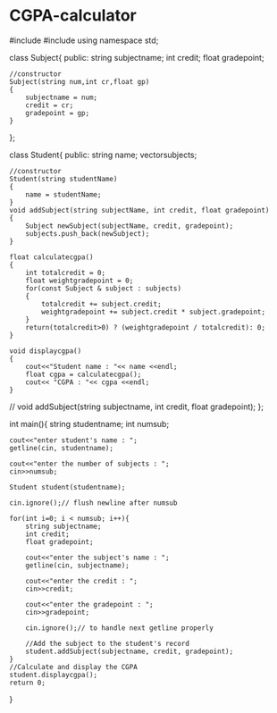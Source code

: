 # CGPA-calculator
#include<iostream>
#include<vector>
using namespace std;

class Subject{
    public:
    string subjectname;
    int credit;
    float gradepoint;

    //constructor
    Subject(string num,int cr,float gp)
    {
        subjectname = num;
        credit = cr;
        gradepoint = gp;
    }

};

class Student{
    public:
    string name;
    vector<Subject>subjects;

    //constructor
    Student(string studentName)
    {
        name = studentName;
    }
    void addSubject(string subjectName, int credit, float gradepoint)
    {
        Subject newSubject(subjectName, credit, gradepoint);
        subjects.push_back(newSubject);
    }

    float calculatecgpa()
    {
        int totalcredit = 0;
        float weightgradepoint = 0;
        for(const Subject & subject : subjects)
        {
            totalcredit += subject.credit;
            weightgradepoint += subject.credit * subject.gradepoint;
        }
        return(totalcredit>0) ? (weightgradepoint / totalcredit): 0;
    }

    void displaycgpa()
    {
        cout<<"Student name : "<< name <<endl;
        float cgpa = calculatecgpa();
        cout<< "CGPA : "<< cgpa <<endl;
    }
   // void addSubject(string subjectname, int credit, float gradepoint);
};

int main(){
    string studentname;
    int numsub;

    cout<<"enter student's name : ";
    getline(cin, studentname);

    cout<<"enter the number of subjects : ";
    cin>>numsub;

    Student student(studentname);

    cin.ignore();// flush newline after numsub

    for(int i=0; i < numsub; i++){
        string subjectname;
        int credit;
        float gradepoint;

        cout<<"enter the subject's name : ";
        getline(cin, subjectname);

        cout<<"enter the credit : ";
        cin>>credit;

        cout<<"enter the gradepoint : ";
        cin>>gradepoint;

        cin.ignore();// to handle next getline properly
        
        //Add the subject to the student's record
        student.addSubject(subjectname, credit, gradepoint);
    }
    //Calculate and display the CGPA
    student.displaycgpa();
    return 0;
}
